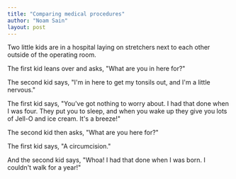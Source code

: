 ```yaml
---
title: "Comparing medical procedures"
author: "Noam Sain"
layout: post
---
```


Two little kids are in a hospital laying on stretchers next to each other outside of the operating room.

The first kid leans over and asks, "What are you in here for?"

The second kid says, "I'm in here to get my tonsils out, and I'm a little nervous."

The first kid says, "You've got nothing to worry about. I had that done when I was four. They put you to sleep, and when you wake up they give you lots of Jell-O and ice cream. It's a breeze!"

The second kid then asks, "What are you here for?"

The first kid says, "A circumcision."

And the second kid says, "Whoa! I had that done when I was born. I couldn't walk for a year!"
